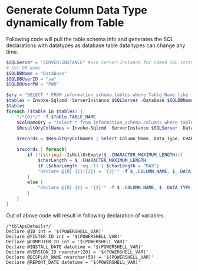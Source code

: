 # Generate Column Data Type dynamically from Table
Following code will pull the table schema info and generates the SQL declarations with datatypes as database table data types can change any time.


```PowerShell
$SQLServer = "SERVER\INSTANCE" #use Server\Instance for named SQL instances!
# Set DB Name
$SQLDBName = "Database"
$SQLDBUserID = "sa"
$SQLDBUserPW = "PWD"

$qry = "SELECT * FROM information_schema.tables where Table_Name like 'Lkp%'"
$tables = Invoke-Sqlcmd -ServerInstance $SQLServer -Database $SQLDBName -Username $usr -Password $pwd -Query $qry | Select TABLE_NAME
$tables
foreach ($table in $tables) {
    "/*{0}*/" -f $Table.TABLE_NAME
    $ColNameQry = "select * from information_schema.columns where table_name = '$($Table.TABLE_NAME)'"
    $ResultQryColNames = Invoke-Sqlcmd -ServerInstance $SQLServer -Database $SQLDBName -Username $usr -Password $pwd -Query $ColNameQry
    
    $records = $ResultQryColNames | Select Column_Name, Data_Type, CHARACTER_MAXIMUM_LENGTH

    $records | foreach{
        if (![string]::IsNullOrEmpty($_.CHARACTER_MAXIMUM_LENGTH)){
            $charLength = $_.CHARACTER_MAXIMUM_LENGTH
            if ($charLength -eq -1) { $charLength = "MAX"}
            "Declare @{0} {1}({2}) = '{3}'" -f $_.COLUMN_NAME, $_.DATA_TYPE, $charLength, $_.COLUMN_NAME
        }
        else {
            "Declare @{0} {1} = '{2}'" -f $_.COLUMN_NAME, $_.DATA_TYPE, $_.COLUMN_NAME
        }
    }
}
```

Out of above code will result in following declaration of variables.
```TSQL
/*tblAppDetails*/
Declare @ID int = '$(POWERSHELL_VAR)'
Declare @FILTER_ID int = '$(POWERSHELL_VAR)'
Declare @COMPUTER_ID int = '$(POWERSHELL_VAR)'
Declare @INSTALL_DATE datetime = '$(POWERSHELL_VAR)'
Declare @VERSION_ID nvarchar(20) = '$(POWERSHELL_VAR)'
Declare @DISPLAY_NAME nvarchar(50) = '$(POWERSHELL_VAR)'
Declare @REPORT_DATE datetime = '$(POWERSHELL_VAR)'
```
